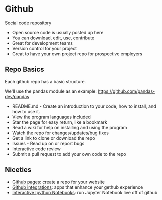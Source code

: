 # Github
Social code repository
- Open source code is usually posted up here
- You can download, edit, use, contribute
- Great for development teams
- Version control for your project
- Great to have your own project repo for prospective employers

## Repo Basics
Each github repo has a basic structure. 

We'll use the pandas module as an example:
https://github.com/pandas-dev/pandas

- README.md - Create an introduction to your code, how to install, and how to use it.
- View the program languages included
- Star the page for easy return, like a bookmark
- Read a wiki for help on installing and using the program
- Watch the repo for changes/updates/bug fixes
- Get a link to clone or download the repo
- Issues - Read up on or report bugs
- Interactive code review
- Submit a pull request to add your own code to the repo

## Niceties
- [Github pages](https://guides.github.com/features/pages/): create a repo for your website
- [Github integrations](https://github.com/integrations): apps that enhance your gethub experience
- [Interactive Ipython Notebooks](http://mybinder.org/): run Jupyter Notebook live off of github




